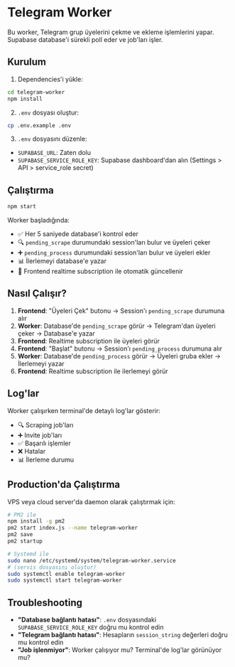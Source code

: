 # Telegram Worker

Bu worker, Telegram grup üyelerini çekme ve ekleme işlemlerini yapar. Supabase database'i sürekli poll eder ve job'ları işler.

## Kurulum

1. Dependencies'i yükle:
```bash
cd telegram-worker
npm install
```

2. `.env` dosyası oluştur:
```bash
cp .env.example .env
```

3. `.env` dosyasını düzenle:
- `SUPABASE_URL`: Zaten dolu
- `SUPABASE_SERVICE_ROLE_KEY`: Supabase dashboard'dan alın (Settings > API > service_role secret)

## Çalıştırma

```bash
npm start
```

Worker başladığında:
- ✅ Her 5 saniyede database'i kontrol eder
- 🔍 `pending_scrape` durumundaki session'ları bulur ve üyeleri çeker
- ➕ `pending_process` durumundaki session'ları bulur ve üyeleri ekler
- 📊 İlerlemeyi database'e yazar
- 🔄 Frontend realtime subscription ile otomatik güncellenir

## Nasıl Çalışır?

1. **Frontend**: "Üyeleri Çek" butonu → Session'ı `pending_scrape` durumuna alır
2. **Worker**: Database'de `pending_scrape` görür → Telegram'dan üyeleri çeker → Database'e yazar
3. **Frontend**: Realtime subscription ile üyeleri görür
4. **Frontend**: "Başlat" butonu → Session'ı `pending_process` durumuna alır  
5. **Worker**: Database'de `pending_process` görür → Üyeleri gruba ekler → İlerlemeyi yazar
6. **Frontend**: Realtime subscription ile ilerlemeyi görür

## Log'lar

Worker çalışırken terminal'de detaylı log'lar gösterir:
- 🔍 Scraping job'ları
- ➕ Invite job'ları
- ✅ Başarılı işlemler
- ❌ Hatalar
- 📊 İlerleme durumu

## Production'da Çalıştırma

VPS veya cloud server'da daemon olarak çalıştırmak için:

```bash
# PM2 ile
npm install -g pm2
pm2 start index.js --name telegram-worker
pm2 save
pm2 startup

# Systemd ile
sudo nano /etc/systemd/system/telegram-worker.service
# (servis dosyasını oluştur)
sudo systemctl enable telegram-worker
sudo systemctl start telegram-worker
```

## Troubleshooting

- **"Database bağlantı hatası"**: `.env` dosyasındaki `SUPABASE_SERVICE_ROLE_KEY` doğru mu kontrol edin
- **"Telegram bağlantı hatası"**: Hesapların `session_string` değerleri doğru mu kontrol edin
- **"Job işlenmiyor"**: Worker çalışıyor mu? Terminal'de log'lar görünüyor mu?
